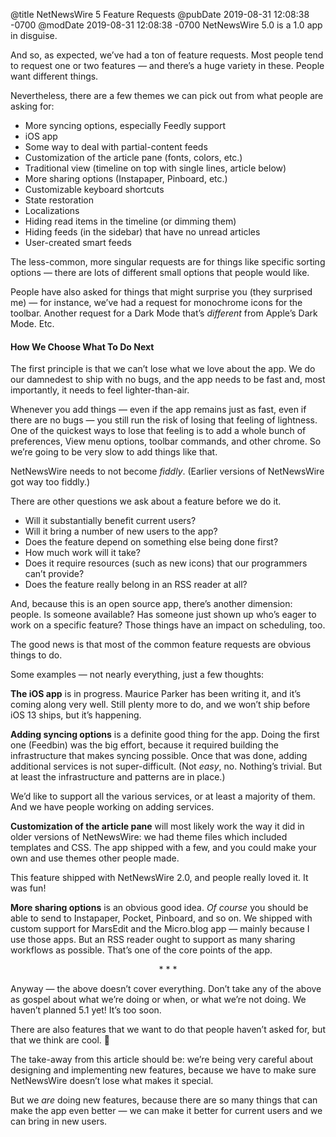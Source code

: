 @title NetNewsWire 5 Feature Requests
@pubDate 2019-08-31 12:08:38 -0700
@modDate 2019-08-31 12:08:38 -0700
NetNewsWire 5.0 is a 1.0 app in disguise. 

And so, as expected, we’ve had a ton of feature requests. Most people tend to request one or two features — and there’s a huge variety in these. People want different things.

Nevertheless, there are a few themes we can pick out from what people are asking for:

* More syncing options, especially Feedly support
* iOS app
* Some way to deal with partial-content feeds
* Customization of the article pane (fonts, colors, etc.)
* Traditional view (timeline on top with single lines, article below)
* More sharing options (Instapaper, Pinboard, etc.)
* Customizable keyboard shortcuts
* State restoration
* Localizations
* Hiding read items in the timeline (or dimming them)
* Hiding feeds (in the sidebar) that have no unread articles
* User-created smart feeds

The less-common, more singular requests are for things like specific sorting options — there are lots of different small options that people would like.

People have also asked for things that might surprise you (they surprised me) — for instance, we’ve had a request for monochrome icons for the toolbar. Another request for a Dark Mode that’s *different* from Apple’s Dark Mode. Etc.

#### How We Choose What To Do Next

The first principle is that we can’t lose what we love about the app. We do our damnedest to ship with no bugs, and the app needs to be fast and, most importantly, it needs to feel lighter-than-air.

Whenever you add things — even if the app remains just as fast, even if there are no bugs — you still run the risk of losing that feeling of lightness. One of the quickest ways to lose that feeling is to add a whole bunch of preferences, View menu options, toolbar commands, and other chrome. So we’re going to be very slow to add things like that.

NetNewsWire needs to not become *fiddly*. (Earlier versions of NetNewsWire got way too fiddly.)

There are other questions we ask about a feature before we do it.

* Will it substantially benefit current users?
* Will it bring a number of new users to the app?
* Does the feature depend on something else being done first?
* How much work will it take?
* Does it require resources (such as new icons) that our programmers can’t provide?
* Does the feature really belong in an RSS reader at all?

And, because this is an open source app, there’s another dimension: people. Is someone available? Has someone just shown up who’s eager to work on a specific feature? Those things have an impact on scheduling, too.

The good news is that most of the common feature requests are obvious things to do.

Some examples — not nearly everything, just a few thoughts:

**The iOS app** is in progress. Maurice Parker has been writing it, and it’s coming along very well. Still plenty more to do, and we won’t ship before iOS 13 ships, but it’s happening.

**Adding syncing options** is a definite good thing for the app. Doing the first one (Feedbin) was the big effort, because it required building the infrastructure that makes syncing possible. Once that was done, adding additional services is not super-difficult. (Not _easy_, no. Nothing’s trivial. But at least the infrastructure and patterns are in place.)

We’d like to support all the various services, or at least a majority of them. And we have people working on adding services.

**Customization of the article pane** will most likely work the way it did in older versions of NetNewsWire: we had theme files which included templates and CSS. The app shipped with a few, and you could make your own and use themes other people made.

This feature shipped with NetNewsWire 2.0, and people really loved it. It was fun!

**More sharing options** is an obvious good idea. *Of course* you should be able to send to Instapaper, Pocket, Pinboard, and so on. We shipped with custom support for MarsEdit and the Micro.blog app — mainly because I use those apps. But an RSS reader ought to support as many sharing workflows as possible. That’s one of the core points of the app.

<p style="text-align:center">* * *</p>

Anyway — the above doesn’t cover everything. Don’t take any of the above as gospel about what we’re doing or when, or what we’re not doing. We haven’t planned 5.1 yet! It’s too soon.

There are also features that we want to do that people haven’t asked for, but that we think are cool. 🎸

The take-away from this article should be: we’re being very careful about designing and implementing new features, because we have to make sure NetNewsWire doesn’t lose what makes it special.

But we *are* doing new features, because there are so many things that can make the app even better — we can make it better for current users and we can bring in new users.
